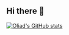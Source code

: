 ## Hi there 👋

<!--
**Oliad-R/Oliad-R** is a ✨ _special_ ✨ repository because its `README.md` (this file) appears on your GitHub profile.

Here are some ideas to get you started:

- 🔭 I’m currently working on ...
- 🌱 I’m currently learning ...
- 👯 I’m looking to collaborate on ...
- 🤔 I’m looking for help with ...
- 💬 Ask me about ...
- 📫 How to reach me: ...
- 😄 Pronouns: ...
- ⚡ Fun fact: ...
-->

[![Oliad's GitHub stats](https://github-readme-stats.vercel.app/api?username=Oliad-R&show_icons=true&theme=catppuccin_mocha)](https://github.com/Oliad-R?tab=repositories)
<!-- -->
